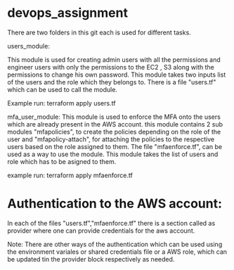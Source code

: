 # devops_assignment

There are two folders in this git each is used for different tasks.


users_module:

This module  is used for creating admin users with all the permissions and engineer users with only the permissions to the EC2 , S3 along with the permissions to change his own password. This module takes two inputs list of the users and the role which they belongs to. There is a file "users.tf" which can be used to call the module.

Example run: terraform apply users.tf

mfa_user_module:
This module is used to enforce the MFA onto the users which are already present in the AWS account. this module contains 2 sub modules "mfapolicies", to create the policies depending on the role of the user and "mfapolicy-attach", for attaching the policies to the respective users based on the role assigned to them. The file "mfaenforce.tf", can be used as a way to use the module. This module takes the list of users and role which has to be asigned to them.

example run: terraform apply mfaenforce.tf

Authentication to the AWS account:
==================================

In each of the files "users.tf","mfaenforce.tf" there is a section called as provider where one can provide credentials for the aws account.

Note: There are other ways of the authentication which can be used using the environment variales or shared credentials file or a AWS role, which can be updated tin the provider block respectively as needed.
